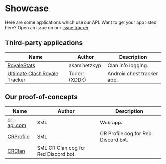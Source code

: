 # Showcase

Here are some applications which use our API. Want to get your app listed here? Open an issue on our [issue tracker](https://github.com/cr-api/cr-api/issues).

## Third-party applications

Name | Author | Description
--- | --- | ---
[RoyaleStats](https://github.com/akaminetzkyp/RoyaleStats) | akaminetzkyp | Clan info logging.
[Ultimate Clash Royale Tracker](https://play.google.com/store/apps/details?id=eu.tudor.ultimatechesttrackerforclash) | Tudorr (XDDK) | Android chest tracker app.

## Our proof-of-concepts

Name | Author | Description
--- | --- | ---
[cr-api.com](http://cr-api.com) | SML | Web app.
[CRProfile](https://github.com/smlbiobot/SML-Cogs/tree/master/crprofile) | SML | CR Profile cog for Red Discord bot.
[CRClan](https://github.com/smlbiobot/SML-Cogs/tree/master/crclan) | SML CR Clan cog for Red Discord bot.
